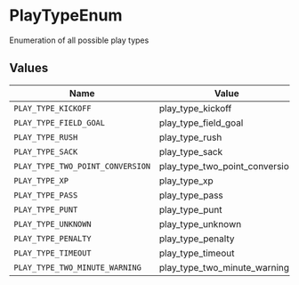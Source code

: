 # PlayTypeEnum

Enumeration of all possible play types


## Values

| Name                             | Value                            |
| -------------------------------- | -------------------------------- |
| `PLAY_TYPE_KICKOFF`              | play_type_kickoff                |
| `PLAY_TYPE_FIELD_GOAL`           | play_type_field_goal             |
| `PLAY_TYPE_RUSH`                 | play_type_rush                   |
| `PLAY_TYPE_SACK`                 | play_type_sack                   |
| `PLAY_TYPE_TWO_POINT_CONVERSION` | play_type_two_point_conversion   |
| `PLAY_TYPE_XP`                   | play_type_xp                     |
| `PLAY_TYPE_PASS`                 | play_type_pass                   |
| `PLAY_TYPE_PUNT`                 | play_type_punt                   |
| `PLAY_TYPE_UNKNOWN`              | play_type_unknown                |
| `PLAY_TYPE_PENALTY`              | play_type_penalty                |
| `PLAY_TYPE_TIMEOUT`              | play_type_timeout                |
| `PLAY_TYPE_TWO_MINUTE_WARNING`   | play_type_two_minute_warning     |